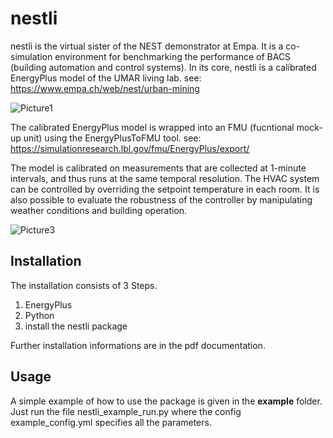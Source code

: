 # nestli
nestli is the virtual sister of the NEST demonstrator at Empa. It is a co-simulation environment for benchmarking the performance of BACS (building automation and control systems). In its core, nestli is a calibrated EnergyPlus model of the UMAR living lab. see: https://www.empa.ch/web/nest/urban-mining

![Picture1](https://user-images.githubusercontent.com/27851066/169803496-275ed8fc-7d1b-42e6-a0a7-f27f7dc456c5.png)

The calibrated EnergyPlus model is wrapped into an FMU (fucntional mock-up unit) using the EnergyPlusToFMU tool. see: https://simulationresearch.lbl.gov/fmu/EnergyPlus/export/

The model is calibrated on measurements that are collected at 1-minute intervals, and thus runs at the same temporal resolution. The HVAC system can be controlled by overriding the setpoint temperature in each room. It is also possible to evaluate the robustness of the controller by manipulating weather conditions and building operation.

![Picture3](https://user-images.githubusercontent.com/27851066/177743252-245372b8-5d8f-46c5-a06d-f375e4154ec1.png)

## Installation
The installation consists of 3 Steps.

1. EnergyPlus
2. Python
3. install the nestli package

Further installation informations are in the pdf documentation.

## Usage
A simple example of how to use the package is given in the **example** folder. Just run the file nestli_example_run.py where the config example_config.yml specifies all the parameters.

